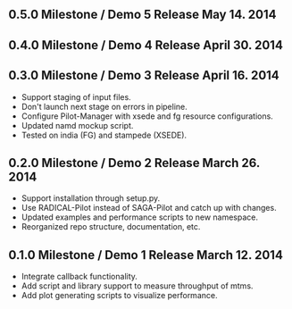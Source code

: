 0.5.0 Milestone / Demo 5 Release                         May 14. 2014
---------------------------------------------------------------------


0.4.0 Milestone / Demo 4 Release                       April 30. 2014
---------------------------------------------------------------------


0.3.0 Milestone / Demo 3 Release                       April 16. 2014
---------------------------------------------------------------------

* Support staging of input files.
* Don't launch next stage on errors in pipeline.
* Configure Pilot-Manager with xsede and fg resource configurations.
* Updated namd mockup script.
* Tested on india (FG) and stampede (XSEDE).

0.2.0 Milestone / Demo 2 Release                       March 26. 2014
---------------------------------------------------------------------

* Support installation through setup.py.
* Use RADICAL-Pilot instead of SAGA-Pilot and catch up with changes.
* Updated examples and performance scripts to new namespace.
* Reorganized repo structure, documentation, etc.

0.1.0 Milestone / Demo 1 Release                       March 12. 2014
---------------------------------------------------------------------

* Integrate callback functionality.
* Add script and library support to measure throughput of mtms.
* Add plot generating scripts to visualize performance.
